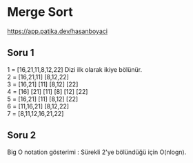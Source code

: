 # Merge Sort
https://app.patika.dev/hasanboyaci

## Soru 1
1 = [16,21,11,8,12,22]  Dizi ilk olarak ikiye bölünür. <br>
2 = [16,21,11]   [8,12,22]<br>
3 = [16,21]  [11]   [8,12]  [22]<br>
4 = [16] [21] [11] [8] [12] [22]<br>
5 = [16,21] [11] [8,12] [22]<br>
6 = [11,16,21] [8,12,22]<br>
7 = [8,11,12,16,21,22]
## Soru 2
Big O notation gösterimi : Sürekli 2'ye bölündüğü için O(nlogn).

